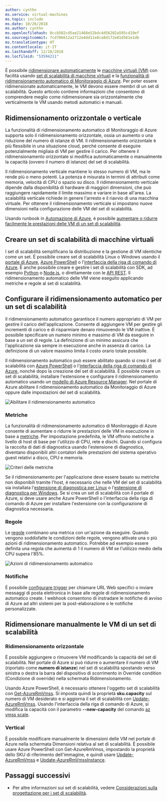 ```yaml
---
author: cynthn
ms.service: virtual-machines
ms.topic: include
ms.date: 10/26/2018
ms.author: cynthn
ms.openlocfilehash: 0ccb502cd5ae21468e52bdc4d56202a595cd19ef
ms.sourcegitcommit: 7cd706612a2712e4dd11e8ca8d172e81d561e1db
ms.translationtype: HT
ms.contentlocale: it-IT
ms.lasthandoff: 12/18/2018
ms.locfileid: "53594211"
---
```

È possibile [ridimensionare automaticamente](../articles/azure-monitor/platform/autoscale-best-practices.md) le [macchine virtuali (VM)](../articles/virtual-machines/windows/overview.md) con facilità usando [set di scalabilità di macchine virtuali](../articles/virtual-machine-scale-sets/virtual-machine-scale-sets-overview.md) e la [funzionalità di ridimensionamento automatico di Monitoraggio di Azure](../articles/azure-monitor/platform/autoscale-overview.md). Per poter essere ridimensionate automaticamente, le VM devono essere membri di un set di scalabilità. Questo articolo contiene informazioni che consentono di comprendere meglio come ridimensionare sia orizzontalmente che verticalmente le VM usando metodi automatici e manuali.

## <a name="horizontal-or-vertical-scaling"></a>Ridimensionamento orizzontale o verticale

La funzionalità di ridimensionamento automatico di Monitoraggio di Azure supporta solo il ridimensionamento orizzontale, ossia un aumento o una riduzione del numero di istanze di VM. Il ridimensionamento orizzontale è più flessibile in una situazione cloud, perché consente di eseguire potenzialmente migliaia di VM per gestire il carico. Per ottenere il ridimensionamento orizzontale si modifica automaticamente o manualmente la capacità (ovvero il numero di istanze) del set di scalabilità. 

Il ridimensionamento verticale mantiene lo stesso numero di VM, ma le rende più o meno potenti. La potenza è misurata in termini di attributi come memoria, velocità di CPU o spazio su disco. Il ridimensionamento verticale dipende dalla disponibilità di hardware di maggiori dimensioni, che può raggiungere rapidamente il limite massimo e variare in base all'area. La scalabilità verticale richiede in genere l'arresto e il riavvio di una macchina virtuale. Per ottenere il ridimensionamento verticale si impostano nuove dimensioni nella configurazione delle VM del set di scalabilità.

Usando runbook in [Automazione di Azure](../articles/automation/automation-intro.md), è possibile [aumentare o ridurre facilmente le prestazioni delle VM di un set di scalabilità](../articles/virtual-machine-scale-sets/virtual-machine-scale-sets-vertical-scale-reprovision.md).

## <a name="create-a-virtual-machine-scale-set"></a>Creare un set di scalabilità di macchine virtuali

I set di scalabilità semplificano la distribuzione e la gestione di VM identiche come un set. È possibile creare set di scalabilità Linux o Windows usando il [portale di Azure](../articles/virtual-machine-scale-sets/virtual-machine-scale-sets-portal-create.md), [Azure PowerShell](../articles/virtual-machines/windows/tutorial-create-vmss.md) o l'[interfaccia della riga di comando di Azure](../articles/virtual-machines/linux/tutorial-create-vmss.md). È anche possibile creare e gestire i set di scalabilità con SDK, ad esempio [Python](https://azure.microsoft.com/develop/python/) o [Node.js](/nodejs/azure), o direttamente con le [API REST](/rest/api/compute/virtualmachinescalesets). Il ridimensionamento automatico delle VM viene eseguito applicando metriche e regole al set di scalabilità.

## <a name="configure-autoscale-for-a-scale-set"></a>Configurare il ridimensionamento automatico per un set di scalabilità

Il ridimensionamento automatico garantisce il numero appropriato di VM per gestire il carico dell'applicazione. Consente di aggiungere VM per gestire gli incrementi di carico e di risparmiare denaro rimuovendo le VM inattive. È possibile specificare un numero minimo e massimo di VM da eseguire in base a un set di regole. La definizione di un minimo assicura che l'applicazione sia sempre in esecuzione anche in assenza di carico. La definizione di un valore massimo limita il costo orario totale possibile.

Il ridimensionamento automatico può essere abilitato quando si crea il set di scalabilità con [Azure PowerShell](../articles/azure-monitor/platform/powershell-quickstart-samples.md#create-and-manage-autoscale-settings) o l'[interfaccia della riga di comando di Azure](https://docs.microsoft.com/cli/azure/monitor/autoscale-settings), nonché dopo la creazione del set di scalabilità. È possibile creare un set di scalabilità, installare l'estensione e configurare il ridimensionamento automatico usando un [modello di Azure Resource Manager](../articles/virtual-machine-scale-sets/virtual-machine-scale-sets-windows-autoscale.md). Nel portale di Azure abilitare il ridimensionamento automatico da Monitoraggio di Azure oppure dalle impostazioni del set di scalabilità.

![Abilitare il ridimensionamento automatico](./media/virtual-machines-autoscale/virtual-machines-autoscale-enable.png)
 
### <a name="metrics"></a>Metriche

La funzionalità di ridimensionamento automatico di Monitoraggio di Azure consente di aumentare o ridurre le prestazioni delle VM in esecuzione in base a [metriche](../articles/azure-monitor/platform/autoscale-common-metrics.md). Per impostazione predefinita, le VM offrono metriche a livello di host di base per l'utilizzo di CPU, rete e dischi. Quando si configura la raccolta di dati di diagnostica usando l'estensione di diagnostica, diventano disponibili altri contatori delle prestazioni del sistema operativo guest relativi a disco, CPU e memoria.

![Criteri delle metriche](./media/virtual-machines-autoscale/virtual-machines-autoscale-criteria.png)

Se il ridimensionamento per l'applicazione deve essere basato su metriche non disponibili tramite l'host, è necessario che nelle VM del set di scalabilità sia installata l'[estensione di diagnostica per Linux](../articles/virtual-machines/linux/diagnostic-extension.md) o l'[estensione di diagnostica per Windows](../articles/virtual-machines/windows/ps-extensions-diagnostics.md). Se si crea un set di scalabilità con il portale di Azure, si deve usare anche Azure PowerShell o l'interfaccia della riga di comando di Azure per installare l'estensione con la configurazione di diagnostica necessaria.
 
### <a name="rules"></a>Regole

Le [regole](../articles/monitoring-and-diagnostics/monitoring-autoscale-scale-by-custom-metric.md) combinano una metrica con un'azione da eseguire. Quando vengono soddisfatte le condizioni delle regole, vengono attivate una o più azioni di ridimensionamento automatico. Potrebbe ad esempio essere definita una regola che aumenta di 1 il numero di VM se l'utilizzo medio della CPU supera l'85%.

![Azioni di ridimensionamento automatico](./media/virtual-machines-autoscale/virtual-machines-autoscale-actions.png)
 
### <a name="notifications"></a>Notifiche

È possibile [configurare trigger](../articles/azure-monitor/platform/autoscale-webhook-email.md) per chiamare URL Web specifici o inviare messaggi di posta elettronica in base alle regole di ridimensionamento automatico create. I webhook consentono di instradare le notifiche di avviso di Azure ad altri sistemi per la post-elaborazione o le notifiche personalizzate.

## <a name="manually-scale-vms-in-a-scale-set"></a>Ridimensionare manualmente le VM di un set di scalabilità

### <a name="horizontal"></a>Ridimensionamento orizzontale

È possibile aggiungere o rimuovere VM modificando la capacità del set di scalabilità. Nel portale di Azure si può ridurre o aumentare il numero di VM (riportato come **numero di istanze**) nel set di scalabilità spostando verso sinistra o destra la barra del dispositivo di scorrimento in Override condition (Condizione di override) nella schermata Ridimensionamento.

Usando Azure PowerShell, è necessario ottenere l'oggetto set di scalabilità con [Get-AzureRmVmss](https://docs.microsoft.com/powershell/module/azurerm.compute/get-azurermvmss). Si imposta quindi la proprietà **sku.capacity** sul numero di VM desiderato e si aggiorna il set di scalabilità con [Update-AzureRmVmss](https://docs.microsoft.com/powershell/module/azurerm.compute/update-azurermvmss). Usando l'interfaccia della riga di comando di Azure, si modifica la capacità con il parametro **--new-capacity** del comando [az vmss scale](https://docs.microsoft.com/cli/azure/vmss#az_vmss_scale).

### <a name="vertical"></a>Vertical

È possibile modificare manualmente le dimensioni delle VM nel portale di Azure nella schermata Dimensioni relativa al set di scalabilità. È possibile usare Azure PowerShell con Get-AzureRmVmss, impostando la proprietà dello SKU di riferimento dell'immagine, e quindi usare [Update-AzureRmVmss](https://docs.microsoft.com/powershell/module/azurerm.compute/update-azurermvmss) e [Update-AzureRmVmssInstance](https://docs.microsoft.com/powershell/module/azurerm.compute/update-azurermvmssinstance).

## <a name="next-steps"></a>Passaggi successivi

- Per altre informazioni sui set di scalabilità, vedere [Considerazioni sulla progettazione per i set di scalabilità](../articles/virtual-machine-scale-sets/virtual-machine-scale-sets-design-overview.md).

